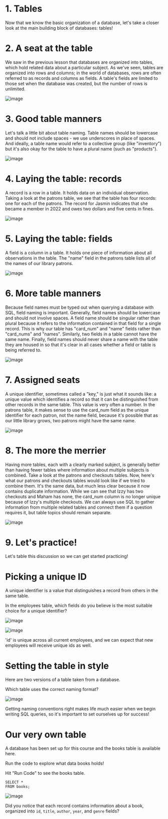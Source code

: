 # 1. Tables

Now that we know the basic organization of a database, let's take a closer look at the main building block of databases: tables!

# 2. A seat at the table

We saw in the previous lesson that databases are organized into tables, which hold related data about a particular subject. As we've seen, tables are organized into rows and columns; in the world of databases, rows are often referred to as records and columns as fields. A table's fields are limited to those set when the database was created, but the number of rows is unlimited.

![image](https://github.com/artempohribnyi/datacamp/assets/113499718/4c2aa994-23c3-4498-af57-c8c108b327da)

# 3. Good table manners

Let's talk a little bit about table naming. Table names should be lowercase and should not include spaces - we use underscores in place of spaces. And ideally, a table name would refer to a collective group (like "inventory") but it's also okay for the table to have a plural name (such as "products").

![image](https://github.com/artempohribnyi/datacamp/assets/113499718/2d689375-2a97-400f-a4f6-2b6a322efdbd)

# 4. Laying the table: records

A record is a row in a table. It holds data on an individual observation. Taking a look at the patrons table, we see that the table has four records: one for each of the patrons. The record for Jasmin indicates that she became a member in 2022 and owes two dollars and five cents in fines.

![image](https://github.com/artempohribnyi/datacamp/assets/113499718/01bd99b8-dc80-4db3-8ffc-1dc19498fa60)

# 5. Laying the table: fields

A field is a column in a table. It holds one piece of information about all observations in the table. The "name" field in the patrons table lists all of the names of our library patrons.

![image](https://github.com/artempohribnyi/datacamp/assets/113499718/58e5f58d-c90f-4d18-bc5c-47598bb0d9bb)

# 6. More table manners

Because field names must be typed out when querying a database with SQL, field naming is important. Generally, field names should be lowercase and should not involve spaces. A field name should be singular rather than plural because it refers to the information contained in that field for a single record. This is why our table has "card_num" and "name" fields rather than "card_nums" and "names". Similarly, two fields in a table cannot have the same name. Finally, field names should never share a name with the table they are housed in so that it's clear in all cases whether a field or table is being referred to.

![image](https://github.com/artempohribnyi/datacamp/assets/113499718/12c2b763-026f-4891-b107-87ff7fe582f5)

# 7. Assigned seats

A unique identifier, sometimes called a "key," is just what it sounds like: a unique value which identifies a record so that it can be distinguished from other records in the same table. This value is very often a number. In the patrons table, it makes sense to use the card_num field as the unique identifier for each patron, not the name field, because it's possible that as our little library grows, two patrons might have the same name.

![image](https://github.com/artempohribnyi/datacamp/assets/113499718/6489c844-cf23-48a6-a068-f3436a714cb2)

# 8. The more the merrier

Having more tables, each with a clearly marked subject, is generally better than having fewer tables where information about multiple subjects is combined. Take a look at the patrons and checkouts tables. Now, here's what our patrons and checkouts tables would look like if we tried to combine them. It's the same data, but much less clear because it now contains duplicate information. While we can see that Izzy has two checkouts and Maham has none, the card_num column is no longer unique because of Izzy's multiple checkouts. We can always use SQL to gather information from multiple related tables and connect them if a question requires it, but table topics should remain separate.

![image](https://github.com/artempohribnyi/datacamp/assets/113499718/d3f369ef-18b8-4d9d-b164-4f437da44a47)

# 9. Let's practice!

Let's table this discussion so we can get started practicing!

# Picking a unique ID

A unique identifier is a value that distinguishes a record from others in the same table.

In the employees table, which fields do you believe is the most suitable choice for a unique identifier?

![image](https://github.com/artempohribnyi/datacamp/assets/113499718/25387588-d813-41b9-ae2d-4bb054890ff2)

![image](https://github.com/artempohribnyi/datacamp/assets/113499718/70f6e8d3-820a-4bc8-ba12-825d1ebc2615)

'id' is unique across all current employees, and we can expect that new employees will receive unique ids as well.

# Setting the table in style

Here are two versions of a table taken from a database.

Which table uses the correct naming format?

![image](https://github.com/artempohribnyi/datacamp/assets/113499718/9184ef1e-0905-40ae-9743-824a7d3085c5)

Getting naming conventions right makes life much easier when we begin writing SQL queries, so it's important to set ourselves up for success!

# Our very own table

A database has been set up for this course and the books table is available here.

Run the code to explore what data books holds!

Hit "Run Code" to see the books table.

```
SELECT *
FROM books;
```

![image](https://github.com/artempohribnyi/datacamp/assets/113499718/2be24643-c701-45a1-a706-e68300484b7e)

Did you notice that each record contains information about a book, organized into `id`, `title`, `author`, `year`, and `genre` fields?




